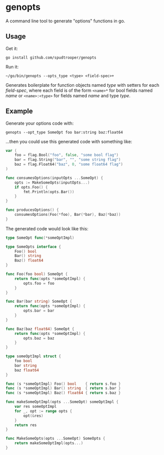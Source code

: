 # genopts

A command line tool to generate "options" functions in go.

## Usage

Get it:

```
go install github.com/spudtrooper/genopts
```

Run it:

```
~/go/bin/genopts --opts_type <type> <field-spec>+
```

Generates boilerplate for function objects named *type* with setters
for each *field-spec*, where each field is of the form `<name>*` 
for bool fields named *name* or `<name>:<type>` for fields named *name* 
and type *type*.

## Example


Generate your options code with:

```
genopts --opt_type SomeOpt foo bar:string baz:float64
```

...then you could use this generated code with something like:

```go
var (
	foo = flag.Bool("foo", false, "some bool flag")
	bar = flag.String("bar", "", "some string flag")
	baz = flag.Float64("baz", 0, "some float64 flag")
)

func consumesOptions(inputOpts ...SomeOpt) {
	opts := MakeSomeOpts(inputOpts...)
	if opts.Foo() {
		fmt.Println(opts.Bar())
	}
}

func producesOptions() {
	consumesOptions(Foo(*foo), Bar(*bar), Baz(*baz))
}
```

The generated code would look like this:

```go
type SomeOpt func(*someOptImpl)

type SomeOpts interface {
	Foo() bool
	Bar() string
	Baz() float64
}

func Foo(foo bool) SomeOpt {
	return func(opts *someOptImpl) {
		opts.foo = foo
	}
}

func Bar(bar string) SomeOpt {
	return func(opts *someOptImpl) {
		opts.bar = bar
	}
}

func Baz(baz float64) SomeOpt {
	return func(opts *someOptImpl) {
		opts.baz = baz
	}
}

type someOptImpl struct {
	foo bool
	bar string
	baz float64
}

func (s *someOptImpl) Foo() bool    { return s.foo }
func (s *someOptImpl) Bar() string  { return s.bar }
func (s *someOptImpl) Baz() float64 { return s.baz }

func makeSomeOptImpl(opts ...SomeOpt) someOptImpl {
	var res someOptImpl
	for _, opt := range opts {
		opt(&res)
	}
	return res
}

func MakeSomeOpts(opts ...SomeOpt) SomeOpts {
	return makeSomeOptImpl(opts...)
}
```

